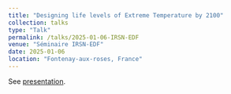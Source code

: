 ```yaml
---
title: "Designing life levels of Extreme Temperature by 2100"
collection: talks
type: "Talk"
permalink: /talks/2025-01-06-IRSN-EDF
venue: "Séminaire IRSN-EDF"
date: 2025-01-06
location: "Fontenay-aux-roses, France"
---
```


See [presentation](https://occitane-barbaux.github.io/files/Presentation_2025_01_06_BARBAUX_IRSN_EDF.pdf).


